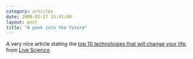 ```yaml
---
category: articles
date: 2008-02-17 15:41:50
layout: post
title: "A peek into the future"
---
```


<p>A very nice article stating the <a href="http://www.livescience.com/technology/top10-transform-tech-1.html">top 10 technologies that will change your life</a>, from <a href="http://www.livescience.com/">Live Science</a>.</p>
